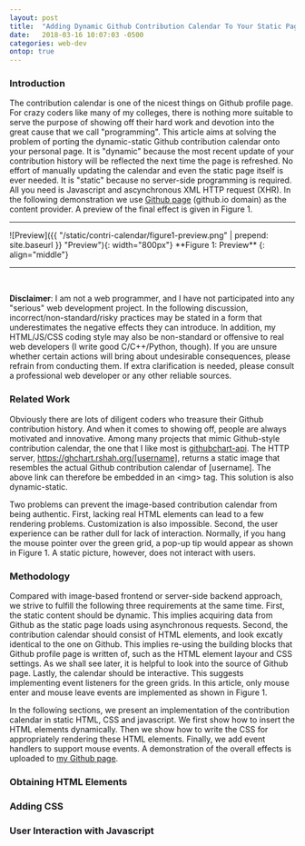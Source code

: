 ```yaml
---
layout: post
title:  "Adding Dynamic Github Contribution Calendar To Your Static Page"
date:   2018-03-16 10:07:03 -0500
categories: web-dev
ontop: true
---
```


### Introduction

The contribution calendar is one of the nicest things on Github profile page. For crazy coders
like many of my colleges, there is nothing more suitable to serve the purpose of
showing off their hard work and devotion into the great cause that we call "programming". 
This article aims at solving the problem of porting the dynamic-static Github contribution calendar
onto your personal page. It is "dynamic" because the most recent update of your 
contribution history will be reflected the next time the page is refreshed. No effort of manually
updating the calendar and even the static page itself is ever needed. It is "static" because 
no server-side programming is required. All you need is Javascript and ascynchronous XML HTTP request (XHR).
In the following demonstration we use [Github page](https://pages.github.com/) (github.io domain) 
as the content provider. A preview of the final effect is given in Figure 1.

<hr />
![Preview]({{ "/static/contri-calendar/figure1-preview.png" | prepend: site.baseurl }} "Preview"){: width="800px"}
**Figure 1: Preview**
{: align="middle"}
<hr /><br />

**Disclaimer**: I am not a web programmer, and I have not participated into any "serious" web development project.
In the following discussion, incorrect/non-standard/risky practices may be stated in a form that underestimates the
negative effects they can introduce. In addition, my HTML/JS/CSS coding style may also be non-standard or offensive to
real web developers (I write good C/C++/Python, though). If you are unsure whether certain actions will bring about
undesirable consequences, please refrain from conducting them. If extra clarification is needed, please consult a 
professional web developer or any other reliable sources. 

### Related Work

Obviously there are lots of diligent coders who treasure their Github contribution history. And when it comes 
to showing off, people are always motivated and innovative. Among many projects that mimic Github-style
contribution calendar, the one that I like most is
[githubchart-api](https://github.com/2016rshah/githubchart-api). The 
HTTP server, https://ghchart.rshah.org/[username], returns a static image that resembles the actual
Github contribution calendar of [username]. The above link can therefore be embedded in an \<img\> tag.
This solution is also dynamic-static.

Two problems can prevent the image-based contribution calendar from being authentic. First, lacking real HTML elements 
can lead to a few rendering problems. Customization is also impossible. Second, the user experience 
can be rather dull for lack of interaction. Normally, if you hang the mouse pointer over the green grid,
a pop-up tip would appear as shown in Figure 1. A static picture, however, does not interact with users.

### Methodology

Compared with image-based frontend or server-side backend approach, we strive to fulfill the following three requirements
at the same time. First, the static content should be dynamic. This implies acquiring data from Github as the 
static page loads using asynchronous requests. Second, the contribution calendar should consist of HTML elements, 
and look excatly identical to the one on Github. This implies re-using the building blocks that Github profile page is
written of, such as the HTML element layour and CSS settings. As we shall see later, it is helpful to look into the 
source of Github page. Lastly, the calendar should be interactive. This suggests implementing event listeners for the 
green grids. In this article, only mouse enter and mouse leave events are implemented as shown in Figure 1.

In the following sections, we present an implementation of the contribution calendar in static HTML, CSS and javascript.
We first show how to insert the HTML elements dynamically. Then we show how to write the CSS for appropriately rendering 
these HTML elements. Finally, we add event handlers to support mouse events. A demonstration of the overall
effects is uploaded to [my Github page](https://wangziqi2013.github.io/).

### Obtaining HTML Elements

### Adding CSS

### User Interaction with Javascript